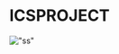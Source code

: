 # ICSPROJECT
!["ss"](https://drive.google.com/file/d/1snOIEPAeokjZXUu1curhaEBEfaEY6lYv/view?usp=drive_link)
